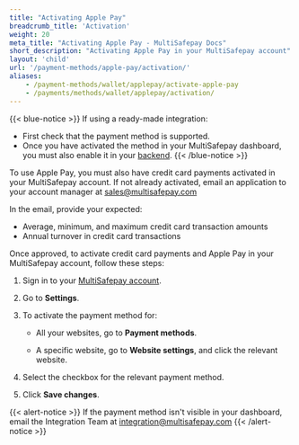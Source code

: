 ```yaml
---
title: "Activating Apple Pay"
breadcrumb_title: 'Activation'
weight: 20
meta_title: "Activating Apple Pay - MultiSafepay Docs"
short_description: "Activating Apple Pay in your MultiSafepay account"
layout: 'child'
url: '/payment-methods/apple-pay/activation/'
aliases: 
    - /payment-methods/wallet/applepay/activate-apple-pay
    - /payments/methods/wallet/applepay/activation/
---
```

{{< blue-notice >}} If using a ready-made integration: 

- First check that the payment method is supported. 
- Once you have activated the method in your MultiSafepay dashboard, you must also enable it in your [backend](/getting-started/glossary/#backend).  {{< /blue-notice >}}

To use Apple Pay, you must also have credit card payments activated in your MultiSafepay account. If not already activated, email an application to your account manager at <sales@multisafepay.com>

In the email, provide your expected:

- Average, minimum, and maximum credit card transaction amounts
- Annual turnover in credit card transactions

Once approved, to activate credit card payments and Apple Pay in your MultiSafepay account, follow these steps:

1. Sign in to your [MultiSafepay account](https://merchant.multisafepay.com).
2. Go to **Settings**. 
3. To activate the payment method for:

    - All your websites, go to **Payment methods**.

    - A specific website, go to **Website settings**, and click the relevant website.

4. Select the checkbox for the relevant payment method.

5. Click **Save changes**.

{{< alert-notice >}} If the payment method isn't visible in your dashboard, email the Integration Team at <integration@multisafepay.com> {{< /alert-notice >}}
